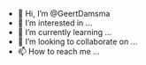 - 👋 Hi, I’m @GeertDamsma
- 👀 I’m interested in ...
- 🌱 I’m currently learning ...
- 💞️ I’m looking to collaborate on ...
- 📫 How to reach me ...

<!---
GeertDamsma/GeertDamsma is a ✨ special ✨ repository because its `README.md` (this file) appears on your GitHub profile.
You can click the Preview link to take a look at your changes.
--->
